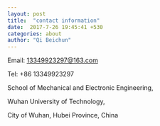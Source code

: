 ```yaml
---
layout: post
title:  "contact information"
date:  2017-7-26 19:45:41 +530
categories: about
author: "Qi Beichun"
---
```

Email: 13349923297@163.com

Tel: +86 13349923297


School of Mechanical and Electronic Engineering,

Wuhan University of Technology,

City of Wuhan, Hubei Province, China
